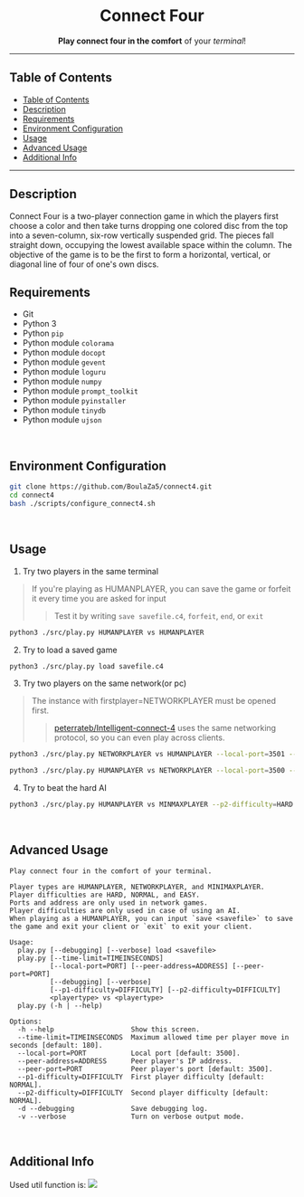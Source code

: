 <p align="center">
  <h1 align="center"> Connect Four </h1>
</p>

<p align="center">
  <b>Play connect four in the comfort</b> of your <i>terminal</i>!
</p>

---

## Table of Contents

- [Table of Contents](#table-of-contents)
- [Description](#description)
- [Requirements](#requirements)
- [Environment Configuration](#environment-configuration)
- [Usage](#usage)
- [Advanced Usage](#advanced-usage)
- [Additional Info](#additional-info)

---

## Description

Connect Four is a two-player connection game in which the players first choose a color and then take turns dropping one colored disc from the top into a seven-column, six-row vertically suspended grid. The pieces fall straight down, occupying the lowest available space within the column. The objective of the game is to be the first to form a horizontal, vertical, or diagonal line of four of one's own discs.
<br>

## Requirements

- Git
- Python 3
- Python `pip`
- Python module `colorama`
- Python module `docopt`
- Python module `gevent`
- Python module `loguru`
- Python module `numpy`
- Python module `prompt_toolkit`
- Python module `pyinstaller`
- Python module `tinydb`
- Python module `ujson`
<br>

## Environment Configuration

  ```bash
  git clone https://github.com/BoulaZa5/connect4.git
  cd connect4
  bash ./scripts/configure_connect4.sh
  ```
<br>

## Usage

1. Try two players in the same terminal

  > If you're playing as HUMANPLAYER, you can save the game or forfeit it every time you are asked for input
  >> Test it by writing `save savefile.c4`, `forfeit`, `end`, or `exit`

  ```bash
  python3 ./src/play.py HUMANPLAYER vs HUMANPLAYER
  ```

2. Try to load a saved game

  ```bash
  python3 ./src/play.py load savefile.c4
  ```

3. Try two players on the same network(or pc)

  > The instance with firstplayer=NETWORKPLAYER must be opened first.
  >> [peterrateb/Intelligent-connect-4](https://github.com/peterrateb/Intelligent-connect-4) uses the same networking protocol, so you can even play across clients.

  ```bash
  python3 ./src/play.py NETWORKPLAYER vs HUMANPLAYER --local-port=3501 --peer-address=127.0.0.1 --peer-port=3500
  ```
  ```bash
  python3 ./src/play.py HUMANPLAYER vs NETWORKPLAYER --local-port=3500 --peer-address=127.0.0.1 --peer-port=3501
  ```

4. Try to beat the hard AI

  ```bash
  python3 ./src/play.py HUMANPLAYER vs MINMAXPLAYER --p2-difficulty=HARD
  ```
<br>

## Advanced Usage

```
Play connect four in the comfort of your terminal.

Player types are HUMANPLAYER, NETWORKPLAYER, and MINIMAXPLAYER.
Player difficulties are HARD, NORMAL, and EASY.
Ports and address are only used in network games.
Player difficulties are only used in case of using an AI.
When playing as a HUMANPLAYER, you can input `save <savefile>` to save the game and exit your client or `exit` to exit your client.

Usage:
  play.py [--debugging] [--verbose] load <savefile>
  play.py [--time-limit=TIMEINSECONDS]
          [--local-port=PORT] [--peer-address=ADDRESS] [--peer-port=PORT]
          [--debugging] [--verbose]
          [--p1-difficulty=DIFFICULTY] [--p2-difficulty=DIFFICULTY]
          <playertype> vs <playertype>
  play.py (-h | --help)

Options:
  -h --help                   Show this screen.
  --time-limit=TIMEINSECONDS  Maximum allowed time per player move in seconds [default: 180].
  --local-port=PORT           Local port [default: 3500].
  --peer-address=ADDRESS      Peer player's IP address.
  --peer-port=PORT            Peer player's port [default: 3500].
  --p1-difficulty=DIFFICULTY  First player difficulty [default: NORMAL].
  --p2-difficulty=DIFFICULTY  Second player difficulty [default: NORMAL].
  -d --debugging              Save debugging log.
  -v --verbose                Turn on verbose output mode.
```
<br>

## Additional Info

Used util function is:
![](http://latex.codecogs.com/svg.latex?1024^2*Streak_4+1024*Streak_3+Streak_2-1024^3*OpponentStreak_4)
<br>

<br>

